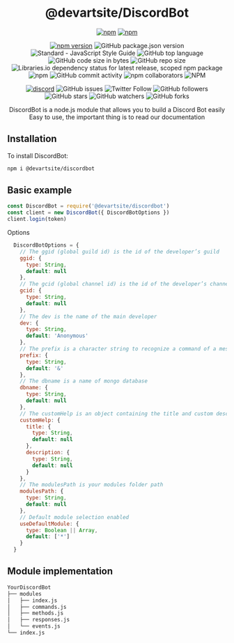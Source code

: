 <h1 align="center">
  @devartsite/DiscordBot
</h1>
<p align="center">
  <a href="https://nodei.co/npm/@devartsite/discordbot"><img src="https://nodei.co/npm-dl/@devartsite/discordbot.png?months=5&height=2" alt="npm"></a>
  <a href="https://nodei.co/npm/@devartsite/discordbot"><img src="https://nodei.co/npm/@devartsite/discordbot.svg" alt="npm"></a>
</p>
<p align="center">  
  <a href="https://www.npmjs.com/package/@devartsite/discordbot"><img src="https://img.shields.io/npm/v/@devartsite/discordbot.svg" alt="npm version"></a>
  <img alt="GitHub package.json version" src="https://img.shields.io/github/package-json/v/devartsite/discordbot">
  <img src="https://img.shields.io/badge/code_style-standard-brightgreen.svg" alt="Standard - JavaScript Style Guide">
  <img alt="GitHub top language" src="https://img.shields.io/github/languages/top/devartsite/discordbot">
  <img alt="GitHub code size in bytes" src="https://img.shields.io/github/languages/code-size/devartsite/discordbot">
  <img alt="GitHub repo size" src="https://img.shields.io/github/repo-size/devartsite/discordbot">
  <img alt="Libraries.io dependency status for latest release, scoped npm package" src="https://img.shields.io/librariesio/release/npm/@devartsite/discordbot">
  <img alt="npm" src="https://img.shields.io/npm/dw/@devartsite/discordbot">
  <img alt="GitHub commit activity" src="https://img.shields.io/github/commit-activity/m/devartsite/discordbot?style=plastic">
  <img alt="npm collaborators" src="https://img.shields.io/npm/collaborators/@devartsite/discordbot">
  <img alt="NPM" src="https://img.shields.io/npm/l/@devartsite/discordbot">
</p>
<p align="center">
  <a href="https://discord.gg/3hGMPw"><img src="https://img.shields.io/discord/592890801575690259" alt="discord"></a>
  <img alt="GitHub issues" src="https://img.shields.io/github/issues/devartsite/discordbot">
  <img alt="Twitter Follow" src="https://img.shields.io/twitter/follow/devartsite?style=plastic">
  <img alt="GitHub followers" src="https://img.shields.io/github/followers/devartsite?style=plastic">
  <img alt="GitHub stars" src="https://img.shields.io/github/stars/devartsite/discordbot?style=plastic">
  <img alt="GitHub watchers" src="https://img.shields.io/github/watchers/devartsite/discordbot?style=plastic">
  <img alt="GitHub forks" src="https://img.shields.io/github/forks/devartsite/discordbot?style=plastic">
</p>
<p align="center">
  DiscordBot is a node.js module that allows you to build a Discord Bot easily<br>
  Easy to use, the important thing is to read our documentation
<p>

## Installation
To install DiscordBot:
``` sh
npm i @devartsite/discordbot
```

## Basic example
``` js
const DiscordBot = require('@devartsite/discordbot')
const client = new DiscordBot({ DiscordBotOptions })
client.login(token)
```
Options
```js
  DiscordBotOptions = {
    // The ggid (global guild id) is the id of the developer’s guild
    ggid: {
      type: String,
      default: null
    },
    // The gcid (global channel id) is the id of the developer’s channel on developer’s guild
    gcid: {
      type: String,
      default: null
    },
    // The dev is the name of the main developer
    dev: {
      type: String,
      default: 'Anonymous'
    },
    // The prefix is a character string to recognize a command of a message
    prefix: {
      type: String,
      default: '&'
    },
    // The dbname is a name of mongo database
    dbname: {
      type: String,
      default: null
    },
    // The customHelp is an object containing the title and custom description for the help command
    customHelp: {
      title: {
        type: String,
        default: null
      },
      description: {
        type: String,
        default: null
      }
    },
    // The modulesPath is your modules folder path
    modulesPath: {
      type: String,
      default: null
    },
    // Default module selection enabled
    useDefaultModule: {
      type: Boolean || Array,
      default: ['*']
    }
  }
```

## Module implementation
```sh
YourDiscordBot
├── modules
│   ├── index.js
│   ├── commands.js
│   ├── methods.js
│   ├── responses.js
│   └── events.js
└── index.js
```
